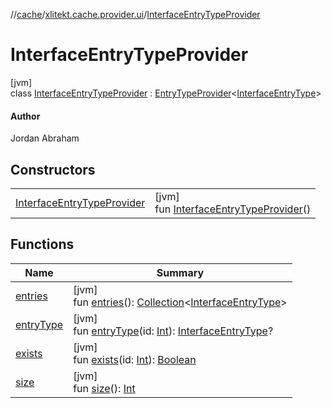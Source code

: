 //[cache](../../../index.md)/[xlitekt.cache.provider.ui](../index.md)/[InterfaceEntryTypeProvider](index.md)

# InterfaceEntryTypeProvider

[jvm]\
class [InterfaceEntryTypeProvider](index.md) : [EntryTypeProvider](../../xlitekt.cache.provider/-entry-type-provider/index.md)&lt;[InterfaceEntryType](../-interface-entry-type/index.md)&gt; 

#### Author

Jordan Abraham

## Constructors

| | |
|---|---|
| [InterfaceEntryTypeProvider](-interface-entry-type-provider.md) | [jvm]<br>fun [InterfaceEntryTypeProvider](-interface-entry-type-provider.md)() |

## Functions

| Name | Summary |
|---|---|
| [entries](../../xlitekt.cache.provider/-entry-type-provider/entries.md) | [jvm]<br>fun [entries](../../xlitekt.cache.provider/-entry-type-provider/entries.md)(): [Collection](https://kotlinlang.org/api/latest/jvm/stdlib/kotlin.collections/-collection/index.html)&lt;[InterfaceEntryType](../-interface-entry-type/index.md)&gt; |
| [entryType](../../xlitekt.cache.provider/-entry-type-provider/entry-type.md) | [jvm]<br>fun [entryType](../../xlitekt.cache.provider/-entry-type-provider/entry-type.md)(id: [Int](https://kotlinlang.org/api/latest/jvm/stdlib/kotlin/-int/index.html)): [InterfaceEntryType](../-interface-entry-type/index.md)? |
| [exists](../../xlitekt.cache.provider/-entry-type-provider/exists.md) | [jvm]<br>fun [exists](../../xlitekt.cache.provider/-entry-type-provider/exists.md)(id: [Int](https://kotlinlang.org/api/latest/jvm/stdlib/kotlin/-int/index.html)): [Boolean](https://kotlinlang.org/api/latest/jvm/stdlib/kotlin/-boolean/index.html) |
| [size](../../xlitekt.cache.provider/-entry-type-provider/size.md) | [jvm]<br>fun [size](../../xlitekt.cache.provider/-entry-type-provider/size.md)(): [Int](https://kotlinlang.org/api/latest/jvm/stdlib/kotlin/-int/index.html) |
